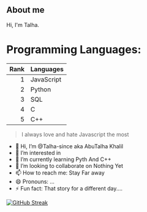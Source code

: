 ## About me

Hi, I'm Talha. 


# Programming Languages:
| Rank | Languages |
|-----:|-----------|
|     1| JavaScript|
|     2| Python    |
|     3| SQL       |
|     4| C         |
|     5| C++       |


> I always love and hate Javascript the most

- 👋 Hi, I’m @Talha-since aka AbuTalha Khalil
- 👀 I’m interested in 
- 🌱 I’m currently learning Pyth And C++
- 💞️ I’m looking to collaborate on Nothing Yet
- 📫 How to reach me: Stay Far away
- 😄 Pronouns: ...
- ⚡ Fun fact: That story for a different day....


[![GitHub Streak](https://streak-stats.demolab.com?user=DenverCoder1)](https://git.io/streak-stats)

<!---
Talha-since/Talha-since is a ✨ special ✨ repository because its `README.md` (this file) appears on your GitHub profile.
You can click the Preview link to take a look at your changes.
--->

